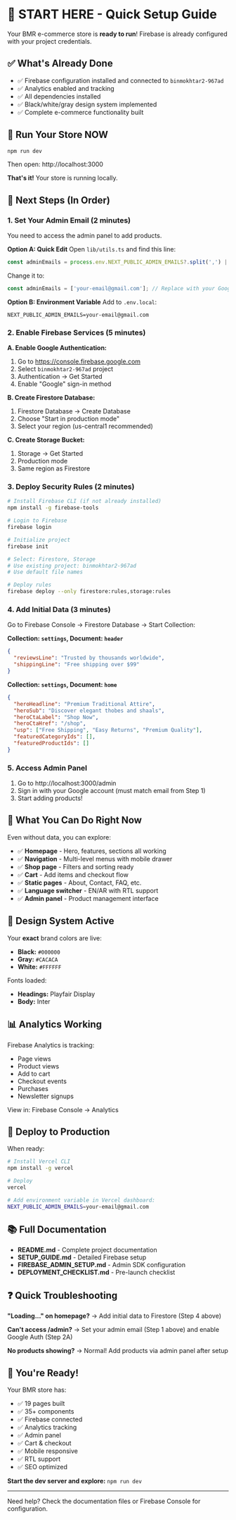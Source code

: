 # 🚀 START HERE - Quick Setup Guide

Your BMR e-commerce store is **ready to run**! Firebase is already configured with your project credentials.

## ✅ What's Already Done

- ✅ Firebase configuration installed and connected to `binmokhtar2-967ad`
- ✅ Analytics enabled and tracking
- ✅ All dependencies installed
- ✅ Black/white/gray design system implemented
- ✅ Complete e-commerce functionality built

## 🏃 Run Your Store NOW

```bash
npm run dev
```

Then open: http://localhost:3000

**That's it!** Your store is running locally.

## 🎯 Next Steps (In Order)

### 1. Set Your Admin Email (2 minutes)
You need to access the admin panel to add products.

**Option A: Quick Edit**
Open `lib/utils.ts` and find this line:
```typescript
const adminEmails = process.env.NEXT_PUBLIC_ADMIN_EMAILS?.split(',') || [];
```

Change it to:
```typescript
const adminEmails = ['your-email@gmail.com']; // Replace with your Google email
```

**Option B: Environment Variable**
Add to `.env.local`:
```env
NEXT_PUBLIC_ADMIN_EMAILS=your-email@gmail.com
```

### 2. Enable Firebase Services (5 minutes)

**A. Enable Google Authentication:**
1. Go to https://console.firebase.google.com
2. Select `binmokhtar2-967ad` project
3. Authentication → Get Started
4. Enable "Google" sign-in method

**B. Create Firestore Database:**
1. Firestore Database → Create Database
2. Choose "Start in production mode"
3. Select your region (us-central1 recommended)

**C. Create Storage Bucket:**
1. Storage → Get Started
2. Production mode
3. Same region as Firestore

### 3. Deploy Security Rules (2 minutes)

```bash
# Install Firebase CLI (if not already installed)
npm install -g firebase-tools

# Login to Firebase
firebase login

# Initialize project
firebase init

# Select: Firestore, Storage
# Use existing project: binmokhtar2-967ad
# Use default file names

# Deploy rules
firebase deploy --only firestore:rules,storage:rules
```

### 4. Add Initial Data (3 minutes)

Go to Firebase Console → Firestore Database → Start Collection:

**Collection: `settings`, Document: `header`**
```json
{
  "reviewsLine": "Trusted by thousands worldwide",
  "shippingLine": "Free shipping over $99"
}
```

**Collection: `settings`, Document: `home`**
```json
{
  "heroHeadline": "Premium Traditional Attire",
  "heroSub": "Discover elegant thobes and shaals",
  "heroCtaLabel": "Shop Now",
  "heroCtaHref": "/shop",
  "usp": ["Free Shipping", "Easy Returns", "Premium Quality"],
  "featuredCategoryIds": [],
  "featuredProductIds": []
}
```

### 5. Access Admin Panel

1. Go to http://localhost:3000/admin
2. Sign in with your Google account (must match email from Step 1)
3. Start adding products!

## 📱 What You Can Do Right Now

Even without data, you can explore:

- ✅ **Homepage** - Hero, features, sections all working
- ✅ **Navigation** - Multi-level menus with mobile drawer
- ✅ **Shop page** - Filters and sorting ready
- ✅ **Cart** - Add items and checkout flow
- ✅ **Static pages** - About, Contact, FAQ, etc.
- ✅ **Language switcher** - EN/AR with RTL support
- ✅ **Admin panel** - Product management interface

## 🎨 Design System Active

Your **exact** brand colors are live:
- **Black:** `#000000`
- **Gray:** `#CACACA`  
- **White:** `#FFFFFF`

Fonts loaded:
- **Headings:** Playfair Display
- **Body:** Inter

## 📊 Analytics Working

Firebase Analytics is tracking:
- Page views
- Product views
- Add to cart
- Checkout events
- Purchases
- Newsletter signups

View in: Firebase Console → Analytics

## 🚀 Deploy to Production

When ready:

```bash
# Install Vercel CLI
npm install -g vercel

# Deploy
vercel

# Add environment variable in Vercel dashboard:
NEXT_PUBLIC_ADMIN_EMAILS=your-email@gmail.com
```

## 📚 Full Documentation

- **README.md** - Complete project documentation
- **SETUP_GUIDE.md** - Detailed Firebase setup
- **FIREBASE_ADMIN_SETUP.md** - Admin SDK configuration
- **DEPLOYMENT_CHECKLIST.md** - Pre-launch checklist

## ❓ Quick Troubleshooting

**"Loading..." on homepage?**
→ Add initial data to Firestore (Step 4 above)

**Can't access /admin?**
→ Set your admin email (Step 1 above) and enable Google Auth (Step 2A)

**No products showing?**
→ Normal! Add products via admin panel after setup

## 🎉 You're Ready!

Your BMR store has:
- ✅ 19 pages built
- ✅ 35+ components
- ✅ Firebase connected
- ✅ Analytics tracking
- ✅ Admin panel
- ✅ Cart & checkout
- ✅ Mobile responsive
- ✅ RTL support
- ✅ SEO optimized

**Start the dev server and explore:** `npm run dev`

---

Need help? Check the documentation files or Firebase Console for configuration.




